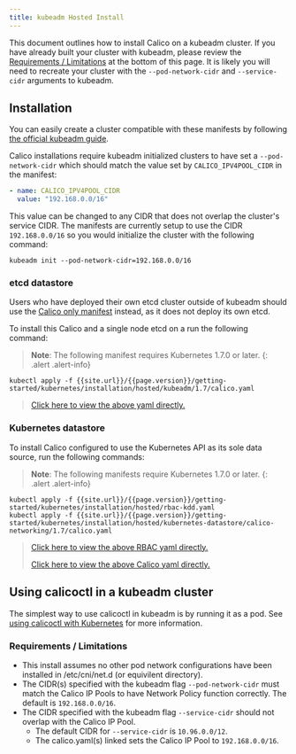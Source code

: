 ```yaml
---
title: kubeadm Hosted Install
---
```


This document outlines how to install Calico on a kubeadm cluster.
If you have already built your cluster with kubeadm, please review the
[Requirements / Limitations](#requirements--limitations) at the bottom of
this page. It is likely you will need to recreate your cluster with the
`--pod-network-cidr` and `--service-cidr` arguments to kubeadm.

## Installation

You can easily create a cluster compatible with these manifests by following [the official kubeadm guide](http://kubernetes.io/docs/getting-started-guides/kubeadm/).

Calico installations require kubeadm initialized clusters to have set a `--pod-network-cidr`
which should match the value set by `CALICO_IPV4POOL_CIDR` in the manifest:

```yaml
- name: CALICO_IPV4POOL_CIDR
  value: "192.168.0.0/16"
```

This value can be changed to any CIDR that does not overlap the cluster's service CIDR.
The manifests are currently setup to use the CIDR `192.168.0.0/16` so you would initialize
the cluster with the following command:

```shell
kubeadm init --pod-network-cidr=192.168.0.0/16
```

### etcd datastore

Users who have deployed their own etcd cluster outside of kubeadm should
use the [Calico only manifest](../hosted) instead, as it does not deploy its
own etcd.

To install this Calico and a single node etcd on a run the following command:

> **Note**: The following manifest requires Kubernetes 1.7.0 or later.
{: .alert .alert-info}

```shell
kubectl apply -f {{site.url}}/{{page.version}}/getting-started/kubernetes/installation/hosted/kubeadm/1.7/calico.yaml
```

>[Click here to view the above yaml directly.](1.7/calico.yaml)

### Kubernetes datastore

To install Calico configured to use the Kubernetes API as its sole data source, run the following commands:

> **Note**: The following manifests require Kubernetes 1.7.0 or later.
{: .alert .alert-info}

```shell
kubectl apply -f {{site.url}}/{{page.version}}/getting-started/kubernetes/installation/hosted/rbac-kdd.yaml
kubectl apply -f {{site.url}}/{{page.version}}/getting-started/kubernetes/installation/hosted/kubernetes-datastore/calico-networking/1.7/calico.yaml
```

>[Click here to view the above RBAC yaml directly.](../rbac-kdd.yaml)
>
>[Click here to view the above Calico yaml directly.](../kubernetes-datastore/calico-networking/1.7/calico.yaml)

## Using calicoctl in a kubeadm cluster

The simplest way to use calicoctl in kubeadm is by running it as a pod.
See [using calicoctl with Kubernetes](../../../tutorials/using-calicoctl#b-running-calicoctl-as-a-kubernetes-pod) for more information.

### Requirements / Limitations

* This install assumes no other pod network configurations have been installed
  in /etc/cni/net.d (or equivilent directory).
* The CIDR(s) specified with the kubeadm flag `--pod-network-cidr` must match the Calico IP Pools to have Network
  Policy function correctly. The default is `192.168.0.0/16`.
* The CIDR specified with the kubeadm flag `--service-cidr` should not overlap with the Calico IP Pool.
  * The default CIDR for `--service-cidr` is `10.96.0.0/12`.
  * The calico.yaml(s) linked sets the Calico IP Pool to `192.168.0.0/16`.
